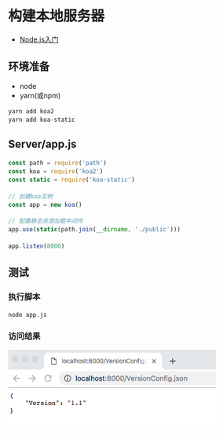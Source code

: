 # 构建本地服务器
* [Node.js入门](https://github.com/wugui0220/BLOG)

## 环境准备
- node
- yarn(或npm)
```sh
yarn add koa2
yarn add koa-static
```

## Server/app.js
``` js
const path = require('path')
const koa = require('koa2')
const static = require('koa-static')

// 创建koa实例
const app = new koa()

// 配置静态资源加载中间件
app.use(static(path.join(__dirname, './public')))

app.listen(8000)
```

## 测试
### 执行脚本
```sh
node app.js
```
### 访问结果
![result](./images/001.png)
